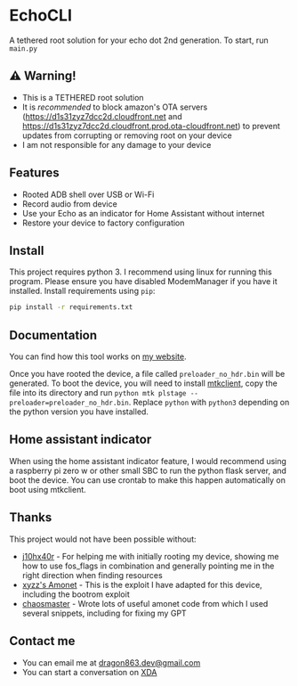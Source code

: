 # EchoCLI
A tethered root solution for your echo dot 2nd generation.
To start, run `main.py`
## ⚠️ Warning!
- This is a TETHERED root solution
- It is _recommended_ to block amazon's OTA servers (https://d1s31zyz7dcc2d.cloudfront.net and https://d1s31zyz7dcc2d.cloudfront.prod.ota-cloudfront.net) to prevent updates from corrupting or removing root on your device
- I am not responsible for any damage to your device

## Features
- Rooted ADB shell over USB or Wi-Fi
- Record audio from device
- Use your Echo as an indicator for Home Assistant without internet
- Restore your device to factory configuration

## Install
This project requires python 3.
I recommend using linux for running this program. Please ensure you have disabled ModemManager if you have it installed.
Install requirements using `pip`:
```sh
pip install -r requirements.txt
```

## Documentation
You can find how this tool works on [my website](https://dragon863.github.io/blog/).

Once you have rooted the device, a file called `preloader_no_hdr.bin` will be generated. To boot the device, you will need to install [mtkclient](https://github.com/bkerler/mtkclient), copy the file into its directory and run `python mtk plstage --preloader=preloader_no_hdr.bin`. Replace `python` with `python3` depending on the python version you have installed.

## Home assistant indicator 
When using the home assistant indicator feature, I would recommend using a raspberry pi zero w or other small SBC to run the python flask server, and boot the device. You can use crontab to make this happen automatically on boot using mtkclient.

## Thanks

This project would not have been possible without:
- [j10hx40r](https://forum.xda-developers.com/m/j10hx40r.11878441/) - For helping me with initially rooting my device, showing me how to use fos_flags in combination and generally pointing me in the right direction when finding resources
- [xyzz's Amonet](https://github.com/xyzz/amonet) - This is the exploit I have adapted for this device, including the bootrom exploit
- [chaosmaster](https://github.com/chaosmaster) - Wrote lots of useful amonet code from which I used several snippets, including for fixing my GPT

## Contact me
- You can email me at dragon863.dev@gmail.com
- You can start a conversation on [XDA](https://forum.xda-developers.com/m/lemon86.12487447/)
